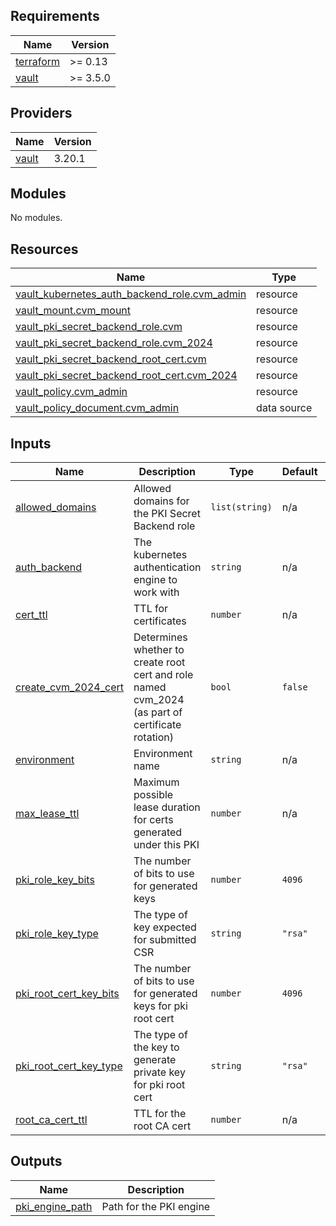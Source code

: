 ## Requirements

| Name | Version |
|------|---------|
| <a name="requirement_terraform"></a> [terraform](#requirement\_terraform) | >= 0.13 |
| <a name="requirement_vault"></a> [vault](#requirement\_vault) | >= 3.5.0 |

## Providers

| Name | Version |
|------|---------|
| <a name="provider_vault"></a> [vault](#provider\_vault) | 3.20.1 |

## Modules

No modules.

## Resources

| Name | Type |
|------|------|
| [vault_kubernetes_auth_backend_role.cvm_admin](https://registry.terraform.io/providers/hashicorp/vault/latest/docs/resources/kubernetes_auth_backend_role) | resource |
| [vault_mount.cvm_mount](https://registry.terraform.io/providers/hashicorp/vault/latest/docs/resources/mount) | resource |
| [vault_pki_secret_backend_role.cvm](https://registry.terraform.io/providers/hashicorp/vault/latest/docs/resources/pki_secret_backend_role) | resource |
| [vault_pki_secret_backend_role.cvm_2024](https://registry.terraform.io/providers/hashicorp/vault/latest/docs/resources/pki_secret_backend_role) | resource |
| [vault_pki_secret_backend_root_cert.cvm](https://registry.terraform.io/providers/hashicorp/vault/latest/docs/resources/pki_secret_backend_root_cert) | resource |
| [vault_pki_secret_backend_root_cert.cvm_2024](https://registry.terraform.io/providers/hashicorp/vault/latest/docs/resources/pki_secret_backend_root_cert) | resource |
| [vault_policy.cvm_admin](https://registry.terraform.io/providers/hashicorp/vault/latest/docs/resources/policy) | resource |
| [vault_policy_document.cvm_admin](https://registry.terraform.io/providers/hashicorp/vault/latest/docs/data-sources/policy_document) | data source |

## Inputs

| Name | Description | Type | Default | Required |
|------|-------------|------|---------|:--------:|
| <a name="input_allowed_domains"></a> [allowed\_domains](#input\_allowed\_domains) | Allowed domains for the PKI Secret Backend role | `list(string)` | n/a | yes |
| <a name="input_auth_backend"></a> [auth\_backend](#input\_auth\_backend) | The kubernetes authentication engine to work with | `string` | n/a | yes |
| <a name="input_cert_ttl"></a> [cert\_ttl](#input\_cert\_ttl) | TTL for certificates | `number` | n/a | yes |
| <a name="input_create_cvm_2024_cert"></a> [create\_cvm\_2024\_cert](#input\_create\_cvm\_2024\_cert) | Determines whether to create root cert and role named cvm\_2024 (as part of certificate rotation) | `bool` | `false` | no |
| <a name="input_environment"></a> [environment](#input\_environment) | Environment name | `string` | n/a | yes |
| <a name="input_max_lease_ttl"></a> [max\_lease\_ttl](#input\_max\_lease\_ttl) | Maximum possible lease duration for certs generated under this PKI | `number` | n/a | yes |
| <a name="input_pki_role_key_bits"></a> [pki\_role\_key\_bits](#input\_pki\_role\_key\_bits) | The number of bits to use for generated keys | `number` | `4096` | no |
| <a name="input_pki_role_key_type"></a> [pki\_role\_key\_type](#input\_pki\_role\_key\_type) | The type of key expected for submitted CSR | `string` | `"rsa"` | no |
| <a name="input_pki_root_cert_key_bits"></a> [pki\_root\_cert\_key\_bits](#input\_pki\_root\_cert\_key\_bits) | The number of bits to use for generated keys for pki root cert | `number` | `4096` | no |
| <a name="input_pki_root_cert_key_type"></a> [pki\_root\_cert\_key\_type](#input\_pki\_root\_cert\_key\_type) | The type of the key to generate private key for pki root cert | `string` | `"rsa"` | no |
| <a name="input_root_ca_cert_ttl"></a> [root\_ca\_cert\_ttl](#input\_root\_ca\_cert\_ttl) | TTL for the root CA cert | `number` | n/a | yes |

## Outputs

| Name | Description |
|------|-------------|
| <a name="output_pki_engine_path"></a> [pki\_engine\_path](#output\_pki\_engine\_path) | Path for the PKI engine |
